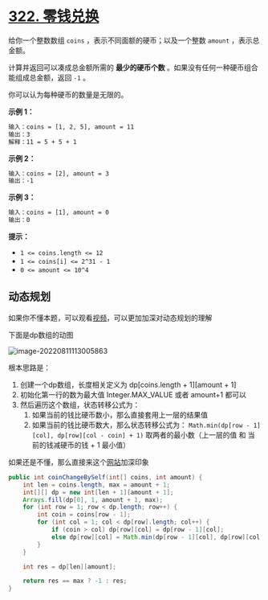 # [322. 零钱兑换](https://leetcode.cn/problems/coin-change/)

给你一个整数数组 `coins` ，表示不同面额的硬币；以及一个整数 `amount` ，表示总金额。

计算并返回可以凑成总金额所需的 **最少的硬币个数** 。如果没有任何一种硬币组合能组成总金额，返回 `-1` 。

你可以认为每种硬币的数量是无限的。

**示例 1：**

```txt
输入：coins = [1, 2, 5], amount = 11
输出：3 
解释：11 = 5 + 5 + 1
```

**示例 2：**

```txt
输入：coins = [2], amount = 3
输出：-1
```

**示例 3：**

```txt
输入：coins = [1], amount = 0
输出：0
```


**提示：**

-   `1 <= coins.length <= 12`
-   `1 <= coins[i] <= 2^31 - 1`
-   `0 <= amount <= 10^4`



## 动态规划

如果你不懂本题，可以观看[视频](https://leetcode.cn/problems/coin-change/solution/shi-pin-tu-jie-dong-tai-gui-hua-zui-shao-zhao-ling/)，可以更加加深对动态规划的理解

下面是dp数组的动图

![image-20220811113005863](http://rloqc3ngo.hd-bkt.clouddn.com/image-20220811113005863.png)

根本思路是： 

1. 创建一个dp数组，长度相关定义为 dp\[coins.length + 1][amount + 1]
2. 初始化第一行的数为最大值 Integer.MAX_VALUE 或者 amount+1 都可以
3. 然后遍历这个数组，状态转移公式为：
   1. 如果当前的钱比硬币数小，那么直接套用上一层的结果值
   2. 如果当前的钱比硬币数大，那么状态转移公式为： ```Math.min(dp[row - 1][col], dp[row][col - coin] + 1)``` 取两者的最小数（上一层的值 和 当前的钱减硬币的钱 + 1 最小值）

如果还是不懂，那么直接来这个[网站](https://alchemist-al.com/algorithms/coin-change)加深印象

```java
public int coinChangeBySelf(int[] coins, int amount) {
    int len = coins.length, max = amount + 1;
    int[][] dp = new int[len + 1][amount + 1];
    Arrays.fill(dp[0], 1, amount + 1, max);
    for (int row = 1; row < dp.length; row++) {
        int coin = coins[row - 1];
        for (int col = 1; col < dp[row].length; col++) {
            if (coin > col) dp[row][col] = dp[row - 1][col];
            else dp[row][col] = Math.min(dp[row - 1][col], dp[row][col - coin] + 1);
        }
    }

    int res = dp[len][amount];

    return res == max ? -1 : res;
}
```